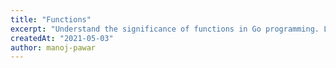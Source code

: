 ```yaml
---
title: "Functions"
excerpt: "Understand the significance of functions in Go programming. Learn how to define and use functions to organize and streamline your code."
createdAt: "2021-05-03"
author: manoj-pawar
---
```

